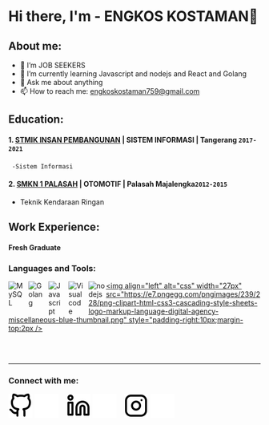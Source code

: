 # Hi there, I'm  - ENGKOS KOSTAMAN👋
## About me:
- 🔭 I’m JOB SEEKERS
- 🌱 I’m currently learning  Javascript and nodejs and React and Golang
- 💬 Ask me about anything
- 📫 How to reach me: engkoskostaman759@gmail.com

## Education:

#### 1. [STMIK INSAN PEMBANGUNAN](https://ipem.ac.id/) | SISTEM INFORMASI | Tangerang `2017-2021`
     -Sistem Informasi
 #### 2. [SMKN 1 PALASAH](https://smkn1palasah.sch.id/) | OTOMOTIF | Palasah Majalengka`2012-2015`
   - Teknik Kendaraan Ringan

## Work Experience:
#### Fresh Graduate


### Languages and Tools:

[<img align="left" alt="MySQL" width="30px" src="https://cdn-icons-png.flaticon.com/512/1199/1199128.png" style="padding-right:10px;" />][webdev]
[<img align="left" alt="Golang" width="30px" src="https://academy.alterra.id/blog/wp-content/uploads/2021/07/golang-img.png" style="padding-right:10px;" />][webdev]
[<img align="left" alt="Javascript" width="30px" src="https://www.logolynx.com/images/logolynx/s_b6/b6eac18f2577f07b92644a0e8f6fcb3b.png" style="padding-right:10px;" />][webdev]
[<img align="left" alt="Visualcode" width="30px" src="https://cdn.worldvectorlogo.com/logos/visual-studio-code-1.svg" style="padding-right:10px;" />][webdev]
[<img align="left" alt="nodejs" width="35px" src="https://mpng.subpng.com/20180425/jrw/kisspng-node-js-javascript-web-application-express-js-comp-5ae0f84e2a4242.1423638015246930701731.jpg" style="padding-right:0px;" />][webdev]
[<img align="left" alt="css" width="27px" src="https://e7.pngegg.com/pngimages/239/228/png-clipart-html-css3-cascading-style-sheets-logo-markup-language-digital-agency-miscellaneous-blue-thumbnail.png" style="padding-right:10px;margin-top:2px />][webdev]

<br />
<br />

---
### Connect with me:

[![website](./img/github-light.svg)](https://github.com/engkoskostaman97#gh-light-mode-only)
[![website](./img/github-dark.svg)](https://github.com/engkoskostaman97#gh-dark-mode-only)
&nbsp;&nbsp;
[![website](./img/linkedin-light.svg)](https://www.linkedin.com/in/https://www.linkedin.com/in/engkos-kostaman97/#gh-light-mode-only)
[![website](./img/linkedin-dark.svg)](https://www.linkedin.com/in/https://www.linkedin.com/in/engkos-kostaman97/#gh-dark-mode-only)
&nbsp;&nbsp;
[![website](./img/instagram-light.svg)](https://www.instagram.com/enkos97#gh-light-mode-only)
[![website](./img/instagram-dark.svg)](https://www.instagram.com/enkos97/#gh-dark-mode-only)



[webdev]:https://github.com/engkoskostaman97/engkoskostaman97

